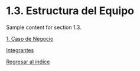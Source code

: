 # 1.3. Estructura del Equipo

Sample content for section 1.3.

[1. Caso de Negocio](../1.md)

[Integrantes](https://github.com/Aron-png/Arquitectura-Software/blob/86edc42892aa047c55947c5764056ccc2e8069c4/Proyecto/01.%20integrantes/integrantes.md#integrantes-del-grupo)

[Regresar al índice](../README.md)
